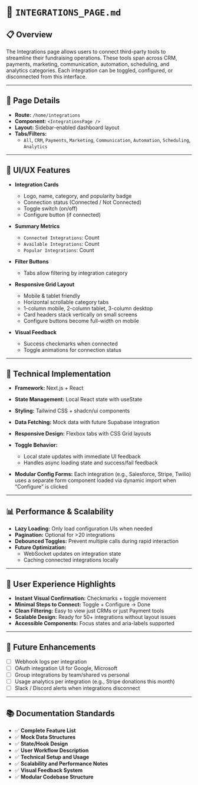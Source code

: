 # 🔗 `INTEGRATIONS_PAGE.md`

## 📋 Overview

The Integrations page allows users to connect third-party tools to streamline their fundraising operations. These tools span across CRM, payments, marketing, communication, automation, scheduling, and analytics categories. Each integration can be toggled, configured, or disconnected from this interface.

---

## 📄 Page Details

- **Route:** `/home/integrations`
- **Component:** `<IntegrationsPage />`
- **Layout:** Sidebar-enabled dashboard layout
- **Tabs/Filters:**
  - `All`, `CRM`, `Payments`, `Marketing`, `Communication`, `Automation`, `Scheduling`, `Analytics`

---

## 🎨 UI/UX Features

- **Integration Cards**
  - Logo, name, category, and popularity badge
  - Connection status (Connected / Not Connected)
  - Toggle switch (on/off)
  - Configure button (if connected)

- **Summary Metrics**
  - `Connected Integrations`: Count
  - `Available Integrations`: Count
  - `Popular Integrations`: Count

- **Filter Buttons**
  - Tabs allow filtering by integration category

- **Responsive Grid Layout**
  - Mobile & tablet friendly
  - Horizontal scrollable category tabs
  - 1-column mobile, 2-column tablet, 3-column desktop
  - Card headers stack vertically on small screens
  - Configure buttons become full-width on mobile

- **Visual Feedback**
  - Success checkmarks when connected
  - Toggle animations for connection status

---

## 🔧 Technical Implementation

- **Framework:** Next.js + React
- **State Management:** Local React state with useState
- **Styling:** Tailwind CSS + shadcn/ui components
- **Data Fetching:** Mock data with future Supabase integration
- **Responsive Design:** Flexbox tabs with CSS Grid layouts
- **Toggle Behavior:**
  - Local state updates with immediate UI feedback
  - Handles async loading state and success/fail feedback

- **Modular Config Forms:** Each integration (e.g., Salesforce, Stripe, Twilio) uses a separate form component loaded via dynamic import when “Configure” is clicked

---

## 📊 Performance & Scalability

- **Lazy Loading:** Only load configuration UIs when needed
- **Pagination:** Optional for >20 integrations
- **Debounced Toggles:** Prevent multiple calls during rapid interaction
- **Future Optimization:**
  - WebSocket updates on integration state
  - Caching connected integrations locally

---

## 🎯 User Experience Highlights

- **Instant Visual Confirmation:** Checkmarks + toggle movement
- **Minimal Steps to Connect:** Toggle + Configure → Done
- **Clean Filtering:** Easy to view just CRMs or just Payment tools
- **Scalable Design:** Ready for 50+ integrations without layout issues
- **Accessible Components:** Focus states and aria-labels supported

---

## 🔮 Future Enhancements

- [ ] Webhook logs per integration
- [ ] OAuth integration UI for Google, Microsoft
- [ ] Group integrations by team/shared vs personal
- [ ] Usage analytics per integration (e.g., Stripe donations this month)
- [ ] Slack / Discord alerts when integrations disconnect

---

## 📚 Documentation Standards

- ✅ **Complete Feature List**
- ✅ **Mock Data Structures**
- ✅ **State/Hook Design**
- ✅ **User Workflow Description**
- ✅ **Technical Setup and Usage**
- ✅ **Scalability and Performance Notes**
- ✅ **Visual Feedback System**
- ✅ **Modular Codebase Structure**

